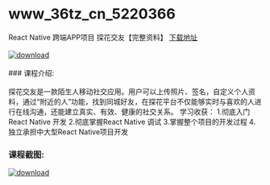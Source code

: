# www_36tz_cn_5220366
React Native 跨端APP项目 探花交友【完整资料】
[下载地址](http://www.36tz.cn/article/5220366 "下载地址")
<br/></br>[![download](http://36tz.cn/muke_img/2020_12_2-27-300x140.png "下载地址")](http://www.36tz.cn/article/5220366 "下载地址")
<br/></br>### 课程介绍:<br/></br>探花交友是一款陌生人移动社交应用。用户可以上传照片、签名，自定义个人资料，通过“附近的人”功能，找到同城好友，在探花平台不仅能够实时与喜欢的人进行在线沟通，还能建立真实、有效、健康的社交关系。
学习收获：
1.彻底入门React Native 开发
2.彻底掌握React Native 调试
3.掌握整个项目的开发过程 4.独立承担中大型React Native项目开发

### 课程截图:
[![download](http://36tz.cn/muke_img/2020_12_1-28.png "下载地址")](http://www.36tz.cn/article/5220366 "下载地址")
